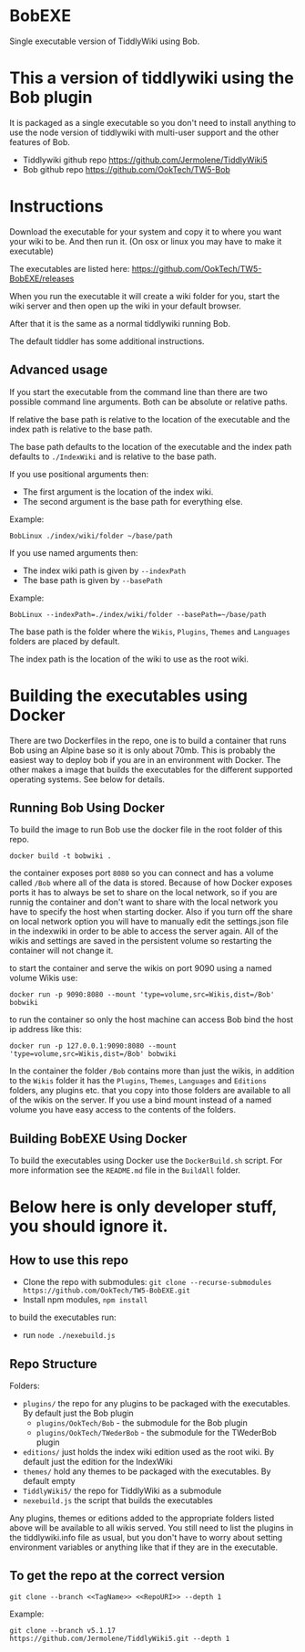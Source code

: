 # BobEXE

Single executable version of TiddlyWiki using Bob.

# This a version of tiddlywiki using the Bob plugin

It is packaged as a single executable so you don't need to install anything to
use the node version of tiddlywiki with multi-user support and the other
features of Bob.

- Tiddlywiki github repo https://github.com/Jermolene/TiddlyWiki5
- Bob github repo https://github.com/OokTech/TW5-Bob

# Instructions

Download the executable for your system and copy it to where you want your wiki
to be. And then run it. (On osx or linux you may have to make it executable)

The executables are listed here: https://github.com/OokTech/TW5-BobEXE/releases

When you run the executable it will create a wiki folder for you, start the
wiki server and then open up the wiki in your default browser.

After that it is the same as a normal tiddlywiki running Bob.

The default tiddler has some additional instructions.

## Advanced usage

If you start the executable from the command line than there are two possible
command line arguments. Both can be absolute or relative paths.

If relative the base path is relative to the location of the executable and the
index path is relative to the base path.

The base path defaults to the location of the executable and the index path
defaults to `./IndexWiki` and is relative to the base path.

If you use positional arguments then:

- The first argument is the location of the index wiki.
- The second argument is the base path for everything else.

Example:

```
BobLinux ./index/wiki/folder ~/base/path
```

If you use named arguments then:

- The index wiki path is given by `--indexPath`
- The base path is given by `--basePath`

Example:

```
BobLinux --indexPath=./index/wiki/folder --basePath=~/base/path
```

The base path is the folder where the `Wikis`, `Plugins`, `Themes` and
`Languages` folders are placed by default.

The index path is the location of the wiki to use as the root wiki.

# Building the executables using Docker

There are two Dockerfiles in the repo, one is to build a container that runs Bob using an Alpine base so it is only about 70mb. This is probably the easiest way to deploy bob if you are in an environment with Docker. The other makes a image that builds the executables for the different supported operating systems. See below for details.

## Running Bob Using Docker

To build the image to run Bob use the docker file in the root folder of this repo.

```
docker build -t bobwiki .
```

the container exposes port `8080` so you can connect and has a volume called `/Bob` where all of the data is stored.
Because of how Docker exposes ports it has to always be set to share on the local network, so if you are runnig the container and don't want to share with the local network you have to specify the host when starting docker.
Also if you turn off the share on local network option you will have to manually edit the settings.json file in the indexwiki in order to be able to access the server again. All of the wikis and settings are saved in the persistent volume so restarting the container will not change it.

to start the container and serve the wikis on port 9090 using a named volume Wikis use:

```
docker run -p 9090:8080 --mount 'type=volume,src=Wikis,dist=/Bob' bobwiki
```

to run the container so only the host machine can access Bob bind the host ip address like this:

```
docker run -p 127.0.0.1:9090:8080 --mount 'type=volume,src=Wikis,dist=/Bob' bobwiki
```

In the container the folder `/Bob` contains more than just the wikis, in addition to the `Wikis` folder it has the `Plugins`, `Themes`, `Languages` and `Editions` folders, any plugins etc. that you copy into those folders are available to all of the wikis on the server.
If you use a bind mount instead of a named volume you have easy access to the contents of the folders.

## Building BobEXE Using Docker

To build the executables using Docker use the `DockerBuild.sh` script. For more information see the `README.md` file in the `BuildAll` folder.

# Below here is only developer stuff, you should ignore it.

## How to use this repo

- Clone the repo with submodules: `git clone --recurse-submodules https://github.com/OokTech/TW5-BobEXE.git`
- Install npm modules, `npm install`

to build the executables run:

- run `node ./nexebuild.js`

## Repo Structure

Folders:

- `plugins/` the repo for any plugins to be packaged with the executables. By default just the Bob plugin
  - `plugins/OokTech/Bob` - the submodule for the Bob plugin
  - `plugins/OokTech/TWederBob` - the submodule for the TWederBob plugin
- `editions/` just holds the index wiki edition used as the root wiki. By default just the edition for the IndexWiki
- `themes/` hold any themes to be packaged with the executables. By default empty
- `TiddlyWiki5/` the repo for TiddlyWiki as a submodule
- `nexebuild.js` the script that builds the executables

Any plugins, themes or editions added to the appropriate folders listed above
will be available to all wikis served. You still need to list the plugins in
the tiddlywiki.info file as usual, but you don't have to worry about setting
environment variables or anything like that if they are in the executable.

## To get the repo at the correct version

```
git clone --branch <<TagName>> <<RepoURI>> --depth 1
```

Example:

```
git clone --branch v5.1.17 https://github.com/Jermolene/TiddlyWiki5.git --depth 1
```
